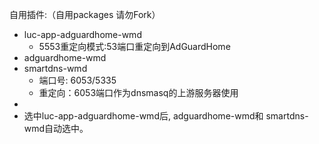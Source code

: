 自用插件:（自用packages 请勿Fork）
 - luc-app-adguardhome-wmd 
   - 5553重定向模式:53端口重定向到AdGuardHome
 - adguardhome-wmd
 - smartdns-wmd
   - 端口号: 6053/5335
   - 重定向：6053端口作为dnsmasq的上游服务器使用
  - 
 - 选中luc-app-adguardhome-wmd后, adguardhome-wmd和 smartdns-wmd自动选中。
 